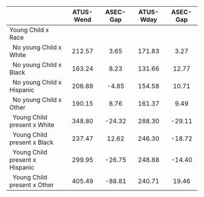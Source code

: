 
|                      |    ATUS-Wend |     ASEC-Gap |    ATUS-Wday |     ASEC-Gap |
| -------------------- | :----------: | :----------: | :----------: | :----------: |
| Young Child x Race   |              |              |              |              |
| &nbsp;&nbsp;No young Child x White |       212.57 |         3.65 |       171.83 |         3.27 |
| &nbsp;&nbsp;No young Child x Black |       163.24 |         8.23 |       131.66 |        12.77 |
| &nbsp;&nbsp;No young Child x Hispanic |       206.88 |        -4.85 |       154.58 |        10.71 |
| &nbsp;&nbsp;No young Child x Other |       190.15 |         8.76 |       161.37 |         9.49 |
| &nbsp;&nbsp;Young Child present x White |       348.80 |       -24.32 |       288.30 |       -29.11 |
| &nbsp;&nbsp;Young Child present x Black |       237.47 |        12.62 |       246.30 |       -18.72 |
| &nbsp;&nbsp;Young Child present x Hispanic |       299.95 |       -26.75 |       248.88 |       -14.40 |
| &nbsp;&nbsp;Young Child present x Other |       405.49 |       -88.81 |       240.71 |        19.46 |

